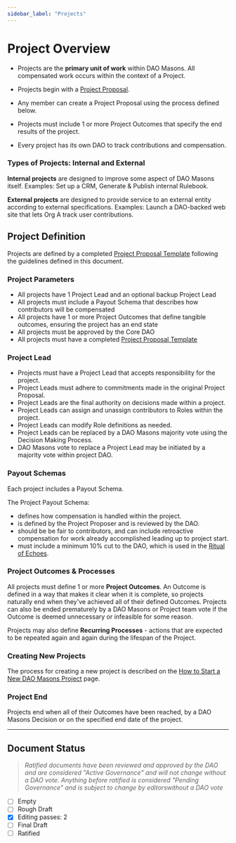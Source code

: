 ```yaml
---
sidebar_label: "Projects"
---
```


# Project Overview

* Projects are the **primary unit of work** within DAO Masons. All compensated work occurs within the context of a Project.

* Projects begin with a [Project Proposal](../Templates/project-proposal).

* Any member can create a Project Proposal using the process defined below.

* Projects must include 1 or more Project Outcomes that specify the end results of the project.

* Every project has its own DAO to track contributions and compensation.

### Types of Projects: Internal and External

**Internal projects** are designed to improve some aspect of DAO Masons itself. Examples: Set up a CRM, Generate & Publish internal Rulebook.

**External projects** are designed to provide service to an external entity according to external specifications. Examples: Launch a DAO-backed web site that lets Org A track user contributions.

## Project Definition

Projects are defined by a completed [Project Proposal Template](../Templates/project-proposal) following the guidelines defined in this document.

### Project Parameters

- All projects have 1 Project Lead and an optional backup Project Lead
- All projects must include a Payout Schema that describes how contributors will be compensated
- All projects have 1 or more Project Outcomes that define tangible outcomes, ensuring the project has an end state
- All projects must be approved by the Core DAO
- All projects must have a completed [Project Proposal Template](../Templates/project-proposal)

### Project Lead

* Projects must have a Project Lead that accepts responsibility for the project.
* Project Leads must adhere to commitments made in the original Project Proposal.
* Project Leads are the final authority on decisions made within a project. 
* Project Leads can assign and unassign contributors to Roles within the project. 
* Project Leads can modify Role definitions as needed. 
* Project Leads can be replaced by a DAO Masons majority vote using the Decision Making Process.
* DAO Masons vote to replace a Project Lead may be initiated by a majority vote within project DAO.


### Payout Schemas

Each project includes a Payout Schema. 

The Project Payout Schema: 

* defines how compensation is handled within the project. 
* is defined by the Project Proposer and is reviewed by the DAO. 
* should be be fair to contributors, and can include retroactive compensation for work already accomplished leading up to project start.
* must include a minimum 10% cut to the DAO, which is used in the [Ritual of Echoes](/docs/Rituals/ritual-of-echoes).


### Project Outcomes & Processes

All projects must define 1 or more **Project Outcomes**. An Outcome is defined in a way that makes it clear when it is complete, so projects naturally end when they've achieved all of their defined Outcomes. Projects can also be ended prematurely by a DAO Masons or Project team vote if the Outcome is deemed unnecessary or infeasible for some reason.

Projects may also define **Recurring Processes** - actions that are expected to be repeated again and again during the lifespan of the Project.

### Creating New Projects

The process for creating a new project is described on the [How to Start a New DAO Masons Project](/docs/Templates/project-proposal) page.

### Project End

Projects end when all of their Outcomes have been reached, by a DAO Masons Decision or on the specified end date of the project.

--- 

## Document Status
> *Ratified documents have been reviewed and approved by the DAO and are considered "Active Governance" and will not change without a DAO vote. Anything before ratified is considered "Pending Governance" and is subject to change by editorswithout a DAO vote*

- [ ] Empty
- [ ] Rough Draft
- [x] Editing passes: 2
- [ ] Final Draft
- [ ] Ratified